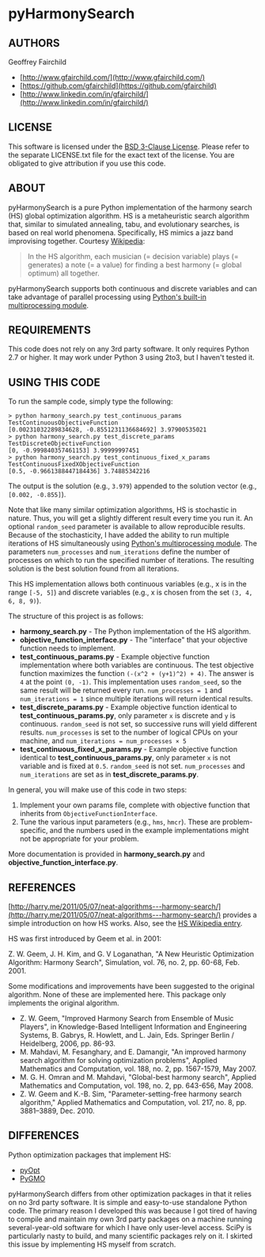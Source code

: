 # pyHarmonySearch

## AUTHORS
Geoffrey Fairchild
* [http://www.gfairchild.com/](http://www.gfairchild.com/)
* [https://github.com/gfairchild](https://github.com/gfairchild)
* [http://www.linkedin.com/in/gfairchild/](http://www.linkedin.com/in/gfairchild/)

## LICENSE
This software is licensed under the [BSD 3-Clause License](http://opensource.org/licenses/BSD-3-Clause). Please refer to the separate LICENSE.txt file for the exact text of the license. You are obligated to give attribution if you use this code.

## ABOUT
pyHarmonySearch is a pure Python implementation of the harmony search (HS) global optimization algorithm. HS is a metaheuristic search algorithm that, similar to simulated annealing, tabu, and evolutionary searches, is based on real world phenomena. Specifically, HS mimics a jazz band improvising together. Courtesy [Wikipedia](http://en.wikipedia.org/wiki/Harmony_search):

> In the HS algorithm, each musician (= decision variable) plays (= generates) a note (= a value) for finding a best harmony (= global optimum) all together.

pyHarmonySearch supports both continuous and discrete variables and can take advantage of parallel processing using [Python's built-in multiprocessing module](http://docs.python.org/2/library/multiprocessing.html).

## REQUIREMENTS
This code does not rely on any 3rd party software. It only requires Python 2.7 or higher. It may work under Python 3 using 2to3, but I haven't tested it.

## USING THIS CODE
To run the sample code, simply type the following:

	> python harmony_search.py test_continuous_params TestContinuousObjectiveFunction
	[0.00231032289834628, -0.8551231136684692] 3.97900535021
	> python harmony_search.py test_discrete_params TestDiscreteObjectiveFunction
	[0, -0.999840357461153] 3.99999997451
	> python harmony_search.py test_continuous_fixed_x_params TestContinuousFixedXObjectiveFunction
	[0.5, -0.9661388447184436] 3.74885342216
	
The output is the solution (e.g., `3.979`) appended to the solution vector (e.g., `[0.002, -0.855]`).

Note that like many similar optimization algorithms, HS is stochastic in nature. Thus, you will get a slightly different result every time you run it. An optional `random_seed` parameter is available to allow reproducible results. Because of the stochasticity, I have added the ability to run multiple iterations of HS simultaneously using [Python's multiprocessing module](http://docs.python.org/2/library/multiprocessing.html). The parameters `num_processes` and `num_iterations` define the number of processes on which to run the specified number of iterations. The resulting solution is the best solution found from all iterations.

This HS implementation allows both continuous variables (e.g., x is in the range `[-5, 5]`) and discrete variables (e.g., x is chosen from the set `(3, 4, 6, 8, 9)`).

The structure of this project is as follows:

* **harmony_search.py** - The Python implementation of the HS algorithm.
* **objective_function_interface.py** - The "interface" that your objective function needs to implement.
* **test_continuous_params.py** - Example objective function implementation where both variables are continuous. The test objective function maximizes the function `(-(x^2 + (y+1)^2) + 4)`. The answer is `4` at the point `(0, -1)`. This implementation uses `random_seed`, so the same result will be returned every run. `num_processes = 1` and `num_iterations = 1` since multiple iterations will return identical results.
* **test_discrete_params.py** - Example objective function identical to **test_continuous_params.py**, only parameter `x` is discrete and `y` is continuous. `random_seed` is not set, so successive runs will yield different results. `num_processes` is set to the number of logical CPUs on your machine, and `num_iterations = num_processes × 5`
* **test_continuous_fixed_x_params.py** - Example objective function identical to **test_continuous_params.py**, only parameter `x` is not variable and is fixed at `0.5`. `random_seed` is not set. `num_processes` and `num_iterations` are set as in **test_discrete_params.py**.

In general, you will make use of this code in two steps:

1. Implement your own params file, complete with objective function that inherits from `ObjectiveFunctionInterface`.
1. Tune the various input parameters (e.g., `hms`, `hmcr`). These are problem-specific, and the numbers used in the example implementations might not be appropriate for your problem.

More documentation is provided in **harmony_search.py** and **objective_function_interface.py**.

## REFERENCES
[http://harry.me/2011/05/07/neat-algorithms---harmony-search/](http://harry.me/2011/05/07/neat-algorithms---harmony-search/) provides a simple introduction on how HS works. Also, see the [HS Wikipedia entry](http://en.wikipedia.org/wiki/Harmony_search).

HS was first introduced by Geem et al. in 2001:

Z. W. Geem, J. H. Kim, and G. V Loganathan, "A New Heuristic Optimization Algorithm: Harmony Search", Simulation, vol. 76, no. 2, pp. 60-68, Feb. 2001.
	
Some modifications and improvements have been suggested to the original algorithm. None of these are implemented here. This package only implements the original algorithm.

* Z. W. Geem, "Improved Harmony Search from Ensemble of Music Players", in Knowledge-Based Intelligent Information and Engineering Systems, B. Gabrys, R. Howlett, and L. Jain, Eds. Springer Berlin / Heidelberg, 2006, pp. 86-93.
* M. Mahdavi, M. Fesanghary, and E. Damangir, "An improved harmony search algorithm for solving optimization problems", Applied Mathematics and Computation, vol. 188, no. 2, pp. 1567-1579, May 2007.
* M. G. H. Omran and M. Mahdavi, "Global-best harmony search", Applied Mathematics and Computation, vol. 198, no. 2, pp. 643-656, May 2008.
* Z. W. Geem and K.-B. Sim, "Parameter-setting-free harmony search algorithm," Applied Mathematics and Computation, vol. 217, no. 8, pp. 3881–3889, Dec. 2010.

## DIFFERENCES
Python optimization packages that implement HS:

* [pyOpt](http://www.pyopt.org/)
* [PyGMO](http://pagmo.sourceforge.net/pygmo/)

pyHarmonySearch differs from other optimization packages in that it relies on no 3rd party software. It is simple and easy-to-use standalone Python code. The primary reason I developed this was because I got tired of having to compile and maintain my own 3rd party packages on a machine running several-year-old software for which I have only user-level access. SciPy is particularly nasty to build, and many scientific packages rely on it. I skirted this issue by implementing HS myself from scratch.

